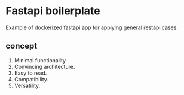 # Fastapi boilerplate

Example of dockerized fastapi app for applying general restapi cases.

## concept
1. Minimal functionality.
2. Convincing architecture.
3. Easy to read.
4. Compatibility.
5. Versatility.


